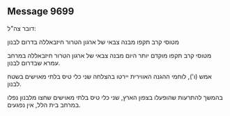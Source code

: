 ## Message 9699

דובר צה"ל: 

מטוסי קרב תקפו מבנה צבאי של ארגון הטרור חיזבאללה בדרום לבנון

מטוסי קרב תקפו מוקדם יותר היום מבנה צבאי של ארגון הטרור חיזבאללה במרחב עמרא שבדרום לבנון. 

אמש (ו'), לוחמי ההגנה האווירית יירטו בהצלחה שני כלי טיס בלתי מאוישים בשטח לבנון.

בהמשך להתרעות שהופעלו בצפון הארץ, שני כלי טיס בלתי מאוישים שחצו מלבנון נפלו במרחב בית הלל, אין נפגעים.

